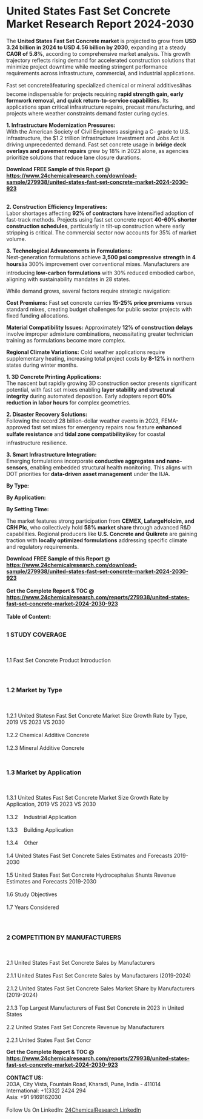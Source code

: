 <h1>United States Fast Set Concrete Market Research Report 2024-2030</h1><p>The <strong>United States Fast Set Concrete market</strong> is projected to grow from <strong>USD 3.24 billion in 2024 to USD 4.56 billion by 2030</strong>, expanding at a steady <strong>CAGR of 5.8%</strong>, according to comprehensive market analysis. This growth trajectory reflects rising demand for accelerated construction solutions that minimize project downtime while meeting stringent performance requirements across infrastructure, commercial, and industrial applications.</p><p>Fast set concreteâfeaturing specialized chemical or mineral additivesâhas become indispensable for projects requiring <strong>rapid strength gain, early formwork removal, and quick return-to-service capabilities</strong>. Its applications span critical infrastructure repairs, precast manufacturing, and projects where weather constraints demand faster curing cycles.</p><p><strong>1. Infrastructure Modernization Pressures:</strong><br>
With the American Society of Civil Engineers assigning a C- grade to U.S. infrastructure, the $1.2 trillion Infrastructure Investment and Jobs Act is driving unprecedented demand. Fast set concrete usage in <strong>bridge deck overlays and pavement repairs</strong> grew by 18% in 2023 alone, as agencies prioritize solutions that reduce lane closure durations.</p><div><b>Download FREE Sample of this Report @ 
            <a href="https://www.24chemicalresearch.com/download-sample/279938/united-states-fast-set-concrete-market-2024-2030-923">
            https://www.24chemicalresearch.com/download-sample/279938/united-states-fast-set-concrete-market-2024-2030-923</a></b></div><br><p><strong>2. Construction Efficiency Imperatives:</strong><br>
Labor shortages affecting <strong>92% of contractors</strong> have intensified adoption of fast-track methods. Projects using fast set concrete report <strong>40-60% shorter construction schedules</strong>, particularly in tilt-up construction where early stripping is critical. The commercial sector now accounts for 35% of market volume.</p><p><strong>3. Technological Advancements in Formulations:</strong><br>
Next-generation formulations achieve <strong>3,500 psi compressive strength in 4 hours</strong>âa 300% improvement over conventional mixes. Manufacturers are introducing <strong>low-carbon formulations</strong> with 30% reduced embodied carbon, aligning with sustainability mandates in 28 states.</p><p>While demand grows, several factors require strategic navigation:</p><p><strong>Cost Premiums:</strong> Fast set concrete carries <strong>15-25% price premiums</strong> versus standard mixes, creating budget challenges for public sector projects with fixed funding allocations.</p><p><strong>Material Compatibility Issues:</strong> Approximately <strong>12% of construction delays</strong> involve improper admixture combinations, necessitating greater technician training as formulations become more complex.</p><p><strong>Regional Climate Variations:</strong> Cold weather applications require supplementary heating, increasing total project costs by <strong>8-12%</strong> in northern states during winter months.</p><p><strong>1. 3D Concrete Printing Applications:</strong><br>
The nascent but rapidly growing 3D construction sector presents significant potential, with fast set mixes enabling <strong>layer stability and structural integrity</strong> during automated deposition. Early adopters report <strong>60% reduction in labor hours</strong> for complex geometries.</p><p><strong>2. Disaster Recovery Solutions:</strong><br>
Following the record 28 billion-dollar weather events in 2023, FEMA-approved fast set mixes for emergency repairs now feature <strong>enhanced sulfate resistance</strong> and <strong>tidal zone compatibility</strong>âkey for coastal infrastructure resilience.</p><p><strong>3. Smart Infrastructure Integration:</strong><br>
Emerging formulations incorporate <strong>conductive aggregates and nano-sensors</strong>, enabling embedded structural health monitoring. This aligns with DOT priorities for <strong>data-driven asset management</strong> under the IIJA.</p><p><strong>By Type:</strong></p><p><strong>By Application:</strong></p><p><strong>By Setting Time:</strong></p><p>The market features strong participation from <strong>CEMEX, LafargeHolcim, and CRH Plc</strong>, who collectively hold <strong>58% market share</strong> through advanced R&amp;D capabilities. Regional producers like <strong>U.S. Concrete and Quikrete</strong> are gaining traction with <strong>locally optimized formulations</strong> addressing specific climate and regulatory requirements.</p><div><b>Download FREE Sample of this Report @ 
            <a href="https://www.24chemicalresearch.com/download-sample/279938/united-states-fast-set-concrete-market-2024-2030-923">
            https://www.24chemicalresearch.com/download-sample/279938/united-states-fast-set-concrete-market-2024-2030-923</a></b></div><br><div><b>Get the Complete Report & TOC @ 
            <a href="https://www.24chemicalresearch.com/reports/279938/united-states-fast-set-concrete-market-2024-2030-923">
            https://www.24chemicalresearch.com/reports/279938/united-states-fast-set-concrete-market-2024-2030-923</a></b></div><br>
            <b>Table of Content:</b><p><h2><span style="font-size:16px"><strong>1 STUDY COVERAGE</strong></span></h2><br />
<p>1.1 Fast Set Concrete Product Introduction</p><br />
<h2><span style="font-size:16px"><strong>1.2 Market by Type</strong></span></h2><br />
<p>1.2.1 United Statesn Fast Set Concrete Market Size Growth Rate by Type, 2019 VS 2023 VS 2030<br /><br />
1.2.2 Chemical Additive Concrete&nbsp;&nbsp; &nbsp;<br /><br />
1.2.3 Mineral Additive Concrete<br /><br />
<h2><span style="font-size:16px"><strong>1.3 Market by Application</strong></span></h2><br />
<p>1.3.1 United States Fast Set Concrete Market Size Growth Rate by Application, 2019 VS 2023 VS 2030<br /><br />
1.3.2&nbsp;&nbsp; &nbsp;Industrial Application<br /><br />
1.3.3&nbsp;&nbsp; &nbsp;Building Application<br /><br />
1.3.4&nbsp;&nbsp; &nbsp;Other<br /><br />
1.4 United States Fast Set Concrete Sales Estimates and Forecasts 2019-2030<br /><br />
1.5 United States Fast Set Concrete Hydrocephalus Shunts Revenue Estimates and Forecasts 2019-2030<br /><br />
1.6 Study Objectives<br /><br />
1.7 Years Considered</p><br />
<h2><span style="font-size:16px"><strong>2 COMPETITION BY MANUFACTURERS</strong></span></h2><br />
<p>2.1 United States Fast Set Concrete Sales by Manufacturers<br /><br />
2.1.1 United States Fast Set Concrete Sales by Manufacturers (2019-2024)<br /><br />
2.1.2 United States Fast Set Concrete Sales Market Share by Manufacturers (2019-2024)<br /><br />
2.1.3 Top Largest Manufacturers of Fast Set Concrete in 2023 in United States<br /><br />
2.2 United States Fast Set Concrete Revenue by Manufacturers<br /><br />
2.2.1 United States Fast Set Concr</p><div><b>Get the Complete Report & TOC @ 
            <a href="https://www.24chemicalresearch.com/reports/279938/united-states-fast-set-concrete-market-2024-2030-923">
            https://www.24chemicalresearch.com/reports/279938/united-states-fast-set-concrete-market-2024-2030-923</a></b></div><br><b>CONTACT US:</b><br>
            203A, City Vista, Fountain Road, Kharadi, Pune, India - 411014<br>
            International: +1(332) 2424 294<br>
            Asia: +91 9169162030 <br><br>
            Follow Us On LinkedIn: <a href="https://www.linkedin.com/company/24chemicalresearch/">24ChemicalResearch LinkedIn</a>
